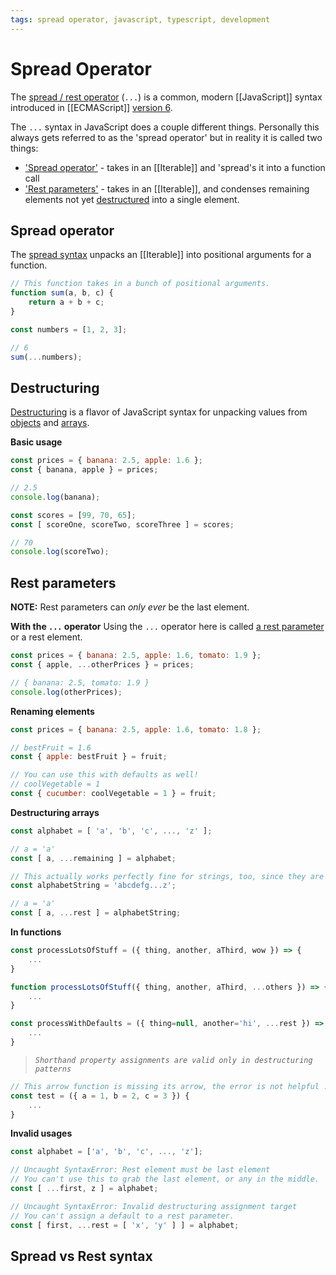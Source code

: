 ```yaml
---
tags: spread operator, javascript, typescript, development
---
```


# Spread Operator

The [spread / rest operator](https://developer.mozilla.org/en-US/docs/Web/JavaScript/Reference/Operators/Spread_syntax) (`...`) is a common, modern [[JavaScript]] syntax introduced in [[ECMAScript]] [version 6](https://exploringjs.com/es6/ch_about-es6.html).

The `...` syntax in JavaScript does a couple different things. Personally this always gets referred to as the 'spread operator' but in reality it is called two things:

- ['Spread operator'](https://developer.mozilla.org/en-US/docs/Web/JavaScript/Reference/Operators/Spread_syntax) - takes in an [[Iterable]] and 'spread's it into a function call
- ['Rest parameters'](https://developer.mozilla.org/en-US/docs/Web/JavaScript/Reference/Functions/rest_parameters) - takes in an [[Iterable]], and condenses remaining elements not yet [destructured](#Destructuring) into a single element.

## Spread operator

The [spread syntax](https://developer.mozilla.org/en-US/docs/Web/JavaScript/Reference/Operators/Spread_syntax) unpacks an [[Iterable]] into positional arguments for a function.

```javascript
// This function takes in a bunch of positional arguments.
function sum(a, b, c) {
	return a + b + c;
}

const numbers = [1, 2, 3];

// 6
sum(...numbers);
```

## Destructuring

[Destructuring](https://developer.mozilla.org/en-US/docs/Web/JavaScript/Reference/Operators/Destructuring_assignment) is a flavor of JavaScript syntax for unpacking values from [objects](#Object) and [arrays](#Arrays).

**Basic usage**
```javascript
const prices = { banana: 2.5, apple: 1.6 };
const { banana, apple } = prices;

// 2.5
console.log(banana);

const scores = [99, 70, 65];
const [ scoreOne, scoreTwo, scoreThree ] = scores;

// 70
console.log(scoreTwo);
```

## Rest parameters

**NOTE:** Rest parameters can *only ever* be the last element.

**With the `...` operator**
Using the `...` operator here is called [a rest parameter](https://developer.mozilla.org/en-US/docs/Web/JavaScript/Reference/Functions/rest_parameters) or a rest element.

```javascript
const prices = { banana: 2.5, apple: 1.6, tomato: 1.9 };
const { apple, ...otherPrices } = prices;

// { banana: 2.5, tomato: 1.9 }
console.log(otherPrices);
```

**Renaming elements**
```javascript
const prices = { banana: 2.5, apple: 1.6, tomato: 1.8 };

// bestFruit = 1.6
const { apple: bestFruit } = fruit;

// You can use this with defaults as well!
// coolVegetable = 1
const { cucumber: coolVegetable = 1 } = fruit;
```

**Destructuring arrays**
```javascript
const alphabet = [ 'a', 'b', 'c', ..., 'z' ];

// a = 'a'
const [ a, ...remaining ] = alphabet;

// This actually works perfectly fine for strings, too, since they are iterables.
const alphabetString = 'abcdefg...z';

// a = 'a'
const [ a, ...rest ] = alphabetString;
```

**In functions**
```javascript
const processLotsOfStuff = ({ thing, another, aThird, wow }) => {
	...
}

function processLotsOfStuff({ thing, another, aThird, ...others }) => {
	...
}

const processWithDefaults = ({ thing=null, another='hi', ...rest }) => {
	...
}
```

> *`Shorthand property assignments are valid only in destructuring patterns`*
```javascript
// This arrow function is missing its arrow, the error is not helpful :)
const test = ({ a = 1, b = 2, c = 3 }) {
	...
}
```

**Invalid usages**
```javascript
const alphabet = ['a', 'b', 'c', ..., 'z'];

// Uncaught SyntaxError: Rest element must be last element
// You can't use this to grab the last element, or any in the middle.
const [ ...first, z ] = alphabet;

// Uncaught SyntaxError: Invalid destructuring assignment target
// You can't assign a default to a rest parameter.
const [ first, ...rest = [ 'x', 'y' ] ] = alphabet;
```

## Spread vs Rest syntax

